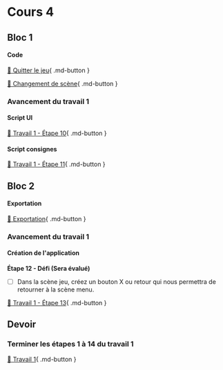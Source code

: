# Cours 4
## Bloc 1
#### Code
[📝 Quitter le jeu](./code/quitter_jeu.md){ .md-button }       

[📝 Changement de scène](./code/changement_scene.md){ .md-button }      

### Avancement du travail 1
#### Script UI
[💼 Travail 1 - Étape 10](https://tim-montmorency.com/compendium/582-401-realite-mixte/consignes/travail1-script-ui.html){ .md-button }     

#### Script consignes
[💼 Travail 1 - Étape 11](https://tim-montmorency.com/compendium/582-401-realite-mixte/consignes/travail1-script-consignes.html){ .md-button }     



## Bloc 2
#### Exportation
[📝 Exportation](./unity/build.md){ .md-button }   

### Avancement du travail 1
#### Création de l'application

**Étape 12 - Défi (Sera évalué)**     

- [ ] Dans la scène jeu, créez un bouton X ou retour qui nous permettra de retourner à la scène menu. 


[💼 Travail 1 - Étape 13](https://tim-montmorency.com/compendium/582-401-realite-mixte/consignes/travail1-creation-app.html){ .md-button }     


## Devoir

### Terminer les étapes 1 à 14 du travail 1
[💼 Travail 1](./consignes/travail1.md){ .md-button }    
